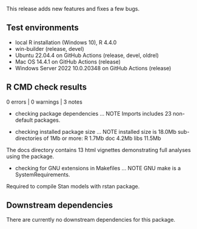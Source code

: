 This release adds new features and fixes a few bugs.

## Test environments
* local R installation (Windows 10), R 4.4.0
* win-builder (release, devel)
* Ubuntu 22.04.4 on GitHub Actions (release, devel, oldrel)
* Mac OS 14.4.1 on GitHub Actions (release)
* Windows Server 2022 10.0.20348 on GitHub Actions (release)

## R CMD check results

0 errors | 0 warnings | 3 notes

* checking package dependencies ... NOTE
  Imports includes 23 non-default packages.

* checking installed package size ... NOTE
  installed size is 18.0Mb
  sub-directories of 1Mb or more:
    R      1.7Mb
    doc    4.2Mb
    libs  11.5Mb
    
The docs directory contains 13 html vignettes demonstrating full analyses using
the package.

* checking for GNU extensions in Makefiles ... NOTE
  GNU make is a SystemRequirements.

Required to compile Stan models with rstan package.

## Downstream dependencies
There are currently no downstream dependencies for this package.

